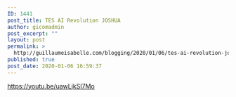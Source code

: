 ```yaml
---
ID: 1441
post_title: TES AI Revolution JOSHUA
author: gicomadmin
post_excerpt: ""
layout: post
permalink: >
  http://guillaumeisabelle.com/blogging/2020/01/06/tes-ai-revolution-joshua/
published: true
post_date: 2020-01-06 16:59:37
---
```

<!-- wp:paragraph -->

https://youtu.be/uawLjkSI7Mo

<!-- /wp:paragraph -->

<!-- wp:paragraph -->



<!-- /wp:paragraph -->